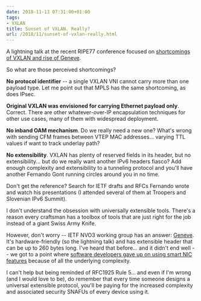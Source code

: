 ```yaml
---
date: 2018-11-13 07:31:00+01:00
tags:
- VXLAN
title: Sunset of VXLAN. Really?
url: /2018/11/sunset-of-vxlan-really.html
---
```

A lightning talk at the recent RIPE77 conference focused on [shortcomings of VXLAN and rise of Geneve](https://ripe77.ripe.net/presentations/54-the-sunset-of-vxlan-181016-final.pdf).

So what are those perceived shortcomings?

**No protocol identifier** -- a single VXLAN VNI cannot carry more than one payload type. Let me point out that MPLS has the same shortcoming, as does IPsec.
<!--more-->
**Original VXLAN was envisioned for carrying Ethernet payload only**. Correct. There are other whatever-over-IP encapsulation techniques for other use cases, many of them with widespread deployment.

**No inband OAM mechanism**. Do we really need a new one? What's wrong with sending CFM frames between VTEP MAC addresses... varying TTL values if want to track underlay path?

**No extensibility**. VXLAN has plenty of reserved fields in its header, but no extensibility... but do we really want another IPv6 headers fiasco? Add enough complexity and extensibility to a tunneling protocol and you'll have another Fernando Gont running circles around you in no time.

Don't get the reference? Search for IETF drafts and RFCs Fernando wrote and watch his presentations (I attended several of them at Troopers and Slovenian IPv6 Summit).

I don't understand the obsession with universally extensible tools. There's a reason every craftsman has a toolbox of tools that are just right for the job instead of a giant Swiss Army Knife.

However, don't worry -- IETF NVO3 working group has an answer: [Geneve](https://tools.ietf.org/pdf/draft-ietf-nvo3-geneve-08.pdf). It's hardware-friendly (so the lightning talk) and has extensible header that can be up to 260 bytes long. I've heard that before... and it didn't end well -- we got to a point where [software developers gave up on using smart NIC features](/2018/09/smart-or-dumb-nics-on-software-gone-wild.html) because of all the underlying complexity.

I can't help but being reminded of RFC1925 Rule 5... and even if I'm wrong (and I would love to be), do remember that every time someone designs a universal extensible protocol, you'll be paying for the increased complexity and associated security SNAFUs of every device using it.

